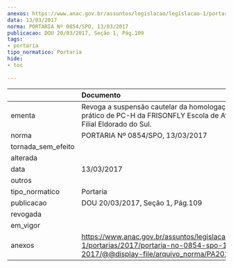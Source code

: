 ```yaml
---
anexos: https://www.anac.gov.br/assuntos/legislacao/legislacao-1/portarias/2017/portaria-no-0854-spo-13-03-2017/@@display-file/arquivo_norma/PA2017-0854.pdf
data: 13/03/2017
norma: PORTARIA Nº 0854/SPO, 13/03/2017
publicacao: DOU 20/03/2017, Seção 1, Pág.109
tags:
- portaria
tipo_normatico: Portaria
hide: 
- toc 
 
---
```


|                    | Documento                                                                                                                                            |
|:-------------------|:-----------------------------------------------------------------------------------------------------------------------------------------------------|
| ementa             | Revoga a suspensão cautelar da homologação do curso prático de PC-H da FRISONFLY Escola de Aviação Civil - Filial Eldorado do Sul.                   |
| norma              | PORTARIA Nº 0854/SPO, 13/03/2017                                                                                                                     |
| tornada_sem_efeito |                                                                                                                                                      |
| alterada           |                                                                                                                                                      |
| data               | 13/03/2017                                                                                                                                           |
| outros             |                                                                                                                                                      |
| tipo_normatico     | Portaria                                                                                                                                             |
| publicacao         | DOU 20/03/2017, Seção 1, Pág.109                                                                                                                     |
| revogada           |                                                                                                                                                      |
| em_vigor           |                                                                                                                                                      |
| anexos             | https://www.anac.gov.br/assuntos/legislacao/legislacao-1/portarias/2017/portaria-no-0854-spo-13-03-2017/@@display-file/arquivo_norma/PA2017-0854.pdf |